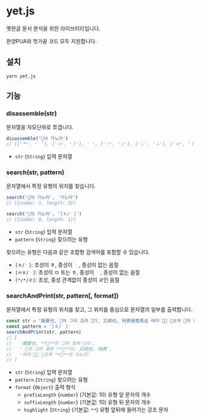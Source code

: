 # yet.js

옛한글 문서 분석을 위한 라이브러리입니다.

한양PUA와 첫가끝 코드 모두 지원합니다.

## 설치
```
yarn yet.js
```

## 기능

### disassemble(str)

문자열을 자모단위로 쪼갭니다.

```js
disassemble('야 가노라')
// [['ᄒ', 'ᆞ'], ['ㅇ', 'ㅑ'], ' ', ['ㄱ', 'ㅏ'], ['ㄴ', 'ㅗ'], ['ㄹ', 'ㅏ']]
```

* `str` {`String`} 입력 문자열


### search(str, pattern)

문자열에서 특정 유형의 위치를 찾습니다.

```js
search('야 가노라', '가노라')
// [{index: 3, length: 3}]

search('야 가노라', '[ㅎ/ᆞ]')
// [{index: 0, length: 1}]
```

* `str` {`String`} 입력 문자열
* `pattern` {`String`} 찾으려는 유형

찾으려는 유형은 다음과 같은 조합형 검색어를 포함할 수 있습니다.
- `[ㅎ/ᆞ]`: 초성이 ㅎ, 중성이 ᆞ, 종성이 없는 음절
- `[ㅁㅎ/ᆞ]`: 초성이 ㅁ 또는 ㅎ, 중성이 ᆞ, 종성이 없는 음절
- `[*/*/ㄹ]`: 초성, 중성 관계없이 종성이 ㄹ인 음절


### searchAndPrint(str, pattern[, format])

문자열에서 특정 유형의 위치를 찾고, 그 위치를 중심으로 문자열의 일부를 출력합니다.

```js
const str = '擬要也, 마 그리 호려 다, 又欲也, 待賣幾箇馬去 여러  오져 야 가노라'
const pattern = '[ㅎ/ᆞ]'
searchAndPrint(str, pattern)
// [
//   '擬要也, ****마 그리 호려 다',
//   ' 마 그리 호려 ****다, 又欲也, 待賣',
//   '여러  오져 ****야 가노라'
// ]
```

* `str` {`String`} 입력 문자열
* `pattern` {`String`} 찾으려는 유형
* `format` {`Object`} 출력 형식
  - `prefixLength` {`number`} (기본값: 10) 유형 앞 문자의 개수
  - `suffixLength` {`number`} (기본값: 10) 유형 뒤 문자의 개수
  - `highlight` {`String`} (기본값: `**`) 유형 앞뒤에 들어가는 강조 문자
